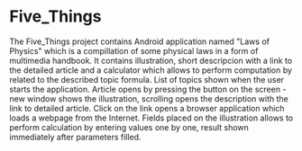 # Five_Things

The Five_Things project contains Android application named "Laws of Physics" which is a compillation of some physical laws in a form of multimedia handbook. It contains illustration, short descripcion with a link to the detailed article and a calculator which allows to perform computation by related to the described topic formula.
List of topics shown when the user starts the application. Article opens by pressing the button on the screen - new window shows the illustration, scrolling opens the description with the link to detailed article. Click on the link opens a browser application which loads a webpage from the Internet. Fields placed on the illustration allows to perform calculation by entering values one by one, result  shown immediately after parameters filled.
